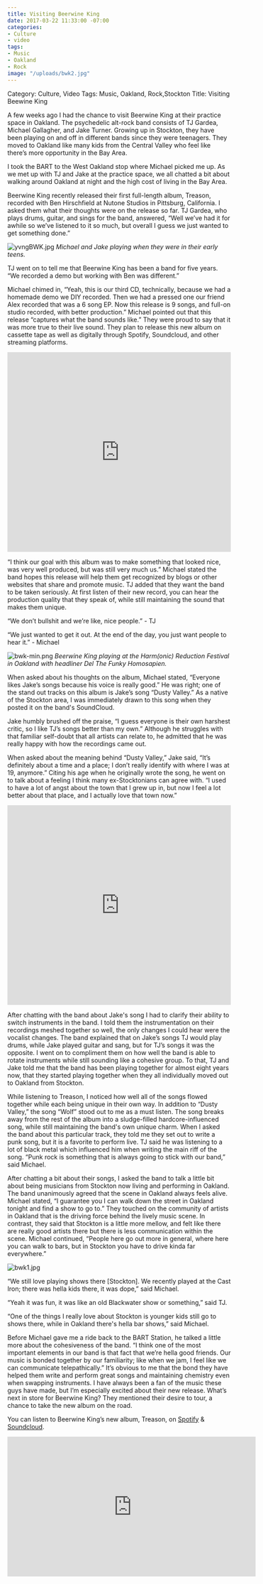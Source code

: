 ```yaml
---
title: Visiting Beerwine King
date: 2017-03-22 11:33:00 -07:00
categories:
- Culture
- video
tags:
- Music
- Oakland
- Rock
image: "/uploads/bwk2.jpg"
---
```


Category: Culture, Video
Tags: Music, Oakland, Rock,Stockton 
Title: Visiting Beewine King

A few weeks ago I had the chance to visit Beerwine King at their practice space in Oakland. The psychedelic alt-rock band consists of TJ Gardea, Michael Gallagher, and Jake Turner. Growing up in Stockton, they have been playing on and off in different bands since they were teenagers. They moved to Oakland like many kids from the Central Valley who feel like there’s more opportunity in the Bay Area. 

I took the BART to the West Oakland stop where Michael picked me up. As we met up with TJ and Jake at the practice space, we all chatted a bit about walking around Oakland at night and the high cost of living in the Bay Area.

Beerwine King recently released their first full-length album, Treason, recorded with Ben Hirschfield at Nutone Studios in Pittsburg, California. I asked them what their thoughts were on the release so far. TJ Gardea, who plays drums, guitar, and sings for the band, answered, “Well we’ve had it for awhile so we’ve listened to it so much, but overall I guess we just wanted to get something done.”

![yvngBWK.jpg](/uploads/yvngBWK.jpg)
*Michael and Jake playing when they were in their early teens.*

TJ went on to tell me that Beerwine King has been a band for five years. “We recorded a demo but working with Ben was different.”

Michael chimed in, “Yeah, this is our third CD, technically, because we had a homemade demo we DIY recorded. Then we had a pressed one our friend Alex recorded that was a 6 song EP. Now this release is 9 songs, and full-on studio recorded, with better production.” Michael pointed out that this release “captures what the band sounds like.” They were proud to say that it was more true to their live sound. They plan to release this new album on cassette tape as well as digitally through Spotify, Soundcloud, and other streaming platforms.

<iframe width="100%" height="450" scrolling="no" frameborder="no" src="https://w.soundcloud.com/player/?url=https%3A//api.soundcloud.com/playlists/298078726&amp;color=ff5500&amp;auto_play=false&amp;hide_related=false&amp;show_comments=true&amp;show_user=true&amp;show_reposts=false"></iframe>

“I think our goal with this album was to make something that looked nice, was very well produced, but was still very much us.” Michael stated the band hopes this release will help them get recognized by blogs or other websites that share and promote music. TJ added that they want the band to be taken seriously. At first listen of their new record, you can hear the production quality that they speak of, while still maintaining the sound that makes them unique. 

“We don’t bullshit and we’re like, nice people.” - TJ

“We just wanted to get it out. At the end of the day, you just want people to hear it.” - Michael

![bwk-min.png](/uploads/bwk-min.png)
*Beerwine King playing at the Harm(onic) Reduction Festival in Oakland with headliner Del The Funky Homosapien.*

When asked about his thoughts on the album, Michael stated, “Everyone likes Jake’s songs because his voice is really good.”  He was right; one of the stand out tracks on this album is Jake’s song “Dusty Valley.” As a native of the Stockton area, I was immediately drawn to this song when they posted it on the band's SoundCloud.  

Jake humbly brushed off the praise, “I guess everyone is their own harshest critic, so I like TJ’s songs better than my own.” Although he struggles with that familiar self-doubt that all artists can relate to, he admitted that he was really happy with how the recordings came out. 

When asked about the meaning behind “Dusty Valley,” Jake said, “It’s definitely about a time and a place; I don’t really identify with where I was at 19, anymore.” Citing his age when he originally wrote the song, he went on to talk about a feeling I think many ex-Stocktonians can agree with. “I used to have a lot of angst about the town that I grew up in, but now I feel a lot better about that place, and I actually love that town now.”

<iframe width="100%" height="450" scrolling="no" frameborder="no" src="https://w.soundcloud.com/player/?url=https%3A//api.soundcloud.com/playlists/298078726&amp;color=ff5500&amp;auto_play=false&amp;hide_related=false&amp;show_comments=true&amp;show_user=true&amp;show_reposts=false"></iframe>

After chatting with the band about Jake's song I had to clarify their ability to switch instruments  in the band. I told them the instrumentation on their recordings meshed together so well, the only changes I could hear were the vocalist changes. The band explained that on Jake’s songs TJ would play drums, while Jake played guitar and sang, but for TJ’s songs it was the opposite. I went on to compliment them on how well the band is able to rotate instruments while still sounding like a cohesive group. To that, TJ and Jake told me that the band has been playing together for almost eight years now, that they started playing together when they all individually moved out to Oakland from Stockton.

While listening to Treason, I noticed how well all of the songs flowed together while each being unique in their own way. In addition to “Dusty Valley,” the song “Wolf” stood out to me as a must listen. The song breaks away from the rest of the album into a sludge-filled hardcore-influenced song, while still maintaining the band's own unique charm. When I asked the band about this particular track, they told me they set out to write a punk song, but it is a favorite to perform live.  TJ said he was listening to a lot of black metal which influenced him when writing the main riff of the song. “Punk rock is something that is always going to stick with our band,” said Michael.

After chatting a bit about their songs, I asked the band to talk a little bit about being musicians from Stockton now living and performing in Oakland. The band unanimously agreed that the scene in Oakland always feels alive. Michael stated, “I guarantee you I can walk down the street in Oakland tonight and find a show to go to.” They touched on the community of artists in Oakland that is the driving force behind the lively music scene. In contrast,  they said that Stockton is a little more mellow, and felt like there are really good artists there but there is less communication within the scene. Michael continued, “People here go out more in general, where here you can walk to bars, but in Stockton you have to drive kinda far everywhere.”

![bwk1.jpg](/uploads/bwk1.jpg)

“We still love playing shows there [Stockton]. We recently played at the Cast Iron; there was hella kids there, it was dope,” said Michael.

“Yeah it was fun, it was like an old Blackwater show or something,” said TJ. 

“One of the things I really love about Stockton is younger kids still go to shows there, while in Oakland there's hella bar shows,” said Michael.

Before Michael gave me a ride back to the BART Station, he talked a little more about the cohesiveness of the band. “I think one of the most important elements in our band is that fact that we’re hella good friends. Our music is bonded together by our familiarity; like when we jam, I feel like we can communicate telepathically.” It’s obvious to me that the bond they have helped them  write and perform great songs and maintaining chemistry even when swapping instruments. I have always been a fan of the music these guys have made, but I’m especially excited about their new release. What’s next in store for Beerwine King? They mentioned their desire to tour, a chance to take the new album on the road.

You can listen to Beerwine King’s new album, Treason, on [Spotify](https://open.spotify.com/album/4b5xyFIRirLEZNTOeLxINj) & [Soundcloud](https://soundcloud.com/beerwineking/sets/treason).

<iframe width="560" height="315" src="https://www.youtube.com/embed/r7ksxct8YSc?rel=0" frameborder="0" allowfullscreen></iframe>